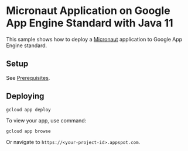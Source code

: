 # Micronaut Application on Google App Engine Standard with Java 11

This sample shows how to deploy a [Micronaut](https://micronaut.io/)
application to Google App Engine standard.

## Setup

See [Prerequisites](../README.md#Prerequisites).

## Deploying

```bash
gcloud app deploy
```

To view your app, use command:
```
gcloud app browse
```
Or navigate to `https://<your-project-id>.appspot.com`.
